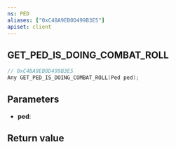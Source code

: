 ```yaml
---
ns: PED
aliases: ["0xC48A9EB0D499B3E5"]
apiset: client
---
```

## GET_PED_IS_DOING_COMBAT_ROLL

```c
// 0xC48A9EB0D499B3E5
Any GET_PED_IS_DOING_COMBAT_ROLL(Ped ped);
```


## Parameters
* **ped**:

## Return value